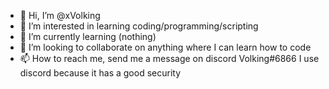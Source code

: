 - 👋 Hi, I’m @xVolking
- 👀 I’m interested in learning coding/programming/scripting
- 🌱 I’m currently learning (nothing)
- 💞️ I’m looking to collaborate on anything where I can learn how to code
- 📫 How to reach me, send me a message on discord Volking#6866 I use discord because it has a good security

<!---
xVolking/xVolking is a ✨ special ✨ repository because its `README.md` (this file) appears on your GitHub profile.
You can click the Preview link to take a look at your changes.
--->
